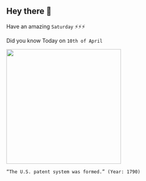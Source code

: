 ## Hey there 👋
Have an amazing `Saturday` ⚡⚡⚡

Did you know Today on `10th of April`
 
 [<img src="https://mtv-main-assets.mountvernon.org/files/callout/text-image-block-full/image/sml_washingtoncabinet_loc_10098v_crop.jpg" width="300" />](https://www.mountvernon.org/george-washington/the-first-president/patents/#:~:text=2.,a%20system%20to%20grant%20patents.) 
 ```
“The U.S. patent system was formed.” (Year: 1790)
```
